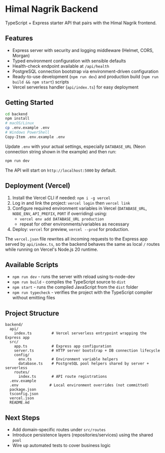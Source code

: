 ﻿# Himal Nagrik Backend

TypeScript + Express starter API that pairs with the Himal Nagrik frontend.

## Features
- Express server with security and logging middleware (Helmet, CORS, Morgan)
- Typed environment configuration with sensible defaults
- Health-check endpoint available at `/api/health`
- PostgreSQL connection bootstrap via environment-driven configuration
- Ready-to-use development (`npm run dev`) and production build (`npm run build && npm start`) scripts
- Vercel serverless handler (`api/index.ts`) for easy deployment

## Getting Started

```bash
cd backend
npm install
# macOS/Linux
cp .env.example .env
# Windows PowerShell
Copy-Item .env.example .env
```

Update `.env` with your actual settings, especially `DATABASE_URL` (Neon connection string shown in the example) and then run:

```bash
npm run dev
```

The API will start on `http://localhost:5000` by default.

## Deployment (Vercel)
1. Install the Vercel CLI if needed: `npm i -g vercel`
2. Log in and link the project: `vercel login` then `vercel link`
3. Configure required environment variables in Vercel (`DATABASE_URL`, `NODE_ENV`, `API_PREFIX`, `PORT` if overriding) using:
   - `vercel env add DATABASE_URL production`
   - repeat for other environments/variables as necessary
4. Deploy: `vercel` for preview, `vercel --prod` for production.

The `vercel.json` file rewrites all incoming requests to the Express app served by `api/index.ts`, so the backend behaves the same as local `/` routes while running on Vercel's Node.js 20 runtime.

## Available Scripts
- `npm run dev` - runs the server with reload using ts-node-dev
- `npm run build` - compiles the TypeScript source to `dist`
- `npm start` - runs the compiled JavaScript from the `dist` folder
- `npm run typecheck` - verifies the project with the TypeScript compiler without emitting files

## Project Structure
```
backend/
  api/
    index.ts         # Vercel serverless entrypoint wrapping the Express app
  src/
    app.ts           # Express app configuration
    server.ts        # HTTP server bootstrap + DB connection lifecycle
    config/
      env.ts         # Environment variable helpers
      database.ts    # PostgreSQL pool helpers shared by server + serverless
    routes/
      index.ts       # API route registrations
  .env.example
  .env              # Local environment overrides (not committed)
  package.json
  tsconfig.json
  vercel.json
  README.md
```

## Next Steps
- Add domain-specific routes under `src/routes`
- Introduce persistence layers (repositories/services) using the shared `pool`
- Wire up automated tests to cover business logic
